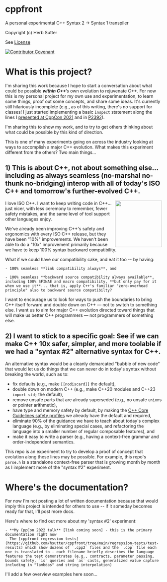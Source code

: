 # cppfront

A personal experimental C++ Syntax 2 -> Syntax 1 transpiler

Copyright (c) Herb Sutter

See [License](LICENSE)

[![Contributor Covenant](https://img.shields.io/badge/Contributor%20Covenant-2.1-4baaaa.svg)](code_of_conduct.md)

# What is this project?

I'm sharing this work because I hope to start a conversation about what could be possible _**within C++**_’s own evolution to rejuvenate C++. For now this is my personal project for my own use and experimentation, to learn some things, proof out some concepts, and share some ideas. It's currently still hilariously incomplete (e.g., as of this writing, there's no support for classes! I just started implementing a basic `inspect` statement along the lines I [presented at CppCon 2021](https://www.youtube.com/watch?v=raB_289NxBk) and in [P2392](https://wg21.link/p2392)).

I'm sharing this to show my work, and to try to get others thinking about what could be possible by this kind of direction.

This is one of many experiments going on across the industry looking at ways to accomplish a major C++ evolution. What makes this experiment different from the others? Two main things...

## 1) This is about C++, not about something else... including as always seamless (no-marshal no-thunk no-bridging) interop with all of today's ISO C++ and tomorrow's further-evolved C++.

<image align="right" width="150" src="https://user-images.githubusercontent.com/1801526/188887745-23e0c3a0-3ea7-4589-993c-f54fe662b107.png"> I love ISO C++. I want to keep writing code in C++... just nicer, with less ceremony to remember, fewer safety mistakes, and the same level of tool support other languages enjoy.

We've already been improving C++'s safety and ergonomics with every ISO C++ release, but they have been "10%" improvements. We haven't been able to do a "10x" improvement primarily because we have to keep 100% syntax backward compatibility.

What if we could have our compatibility cake, and eat it too -- by having:

    - 100% seamless **link compatibility always**, and
    
    - 100% seamless **backward source compatibility always available**, including 100% SFINAE and macro compatibility, **but only pay for it when we use it**... that is, apply C++'s familiar "zero-overhead principle" also to backward source compatibilty?

I want to encourage us to look for ways to push the boundaries to bring C++ itself forward and double down on C++ — not to switch to something else. I want us to aim for major C++ evolution directed toward things that will make us better C++ programmers — not programmers of something else.

## 2) I want to stick to a specific goal: See if we can make C++ **10x safer, simpler, and more toolable** if we had a "syntax #2" alternative syntax for C++.

An alternative syntax would be a cleanly demarcated "bubble of new code" that would let us do things that we can never do in today's syntax without breaking the world, such as to:

   - fix defaults (e.g., make `[[nodiscard]]` the default),
   - double down on modern C++ (e.g., make C++20 modules and C++23 `import std;` the default),
   - remove unsafe parts that are already superseded (e.g., no unsafe `union`s or pointer arithmetic),
   - have type and memory safety by default, by making the [C++ Core Guidelines safety profiles](https://isocpp.github.io/CppCoreGuidelines/CppCoreGuidelines#S-profile) we already have the default and required,
   - eliminate 90% of the guidance we have to teach about today's complex language (e.g., by eliminating special cases, and refactoring the language into a smaller number of regular composable features), and
   - make it easy to write a parser (e.g., having a context-free grammar and order-independent semantics.
   
This repo is an experiment to try to develop a proof of concept that evolution along these lines may be possible. For example, this repo's `parse.h` is a standalone context-free parser that is growing month by month as I implement more of the "syntax #2" experiment.

# Where's the documentation?

For now I'm not posting a lot of written documentation because that would imply this project is intended for others to use -- if it someday becomes ready for that, I'll post more docs.

Here's where to find out more about my 'syntax #2' experiment:

    - **My CppCon 2022 talk** [link coming soon] - this is the primary documentation right now
    - The [cppfront regression tests](https://github.com/hsutter/cppfront/tree/main/regression-tests/test-results) which show dozens of `.cpp2` files and the `.cpp` file each one is translated to - each filename briefly describes the language features the test demonstrates (e.g., contracts, parameter passing, bounds safety, `is` queries and `as` casts, generalized value capture including in "lambdas" and string interpolation)

I'll add a few overview examples here soon...
